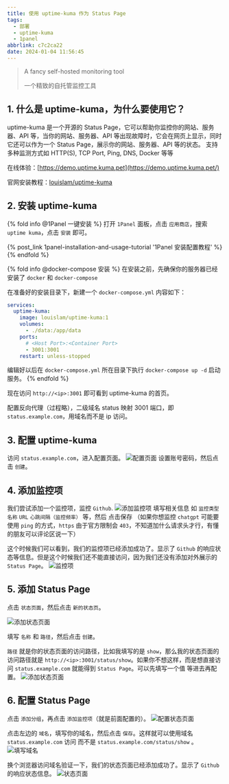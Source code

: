 ```yaml
---
title: 使用 uptime-kuma 作为 Status Page
tags:
  - 部署
  - uptime-kuma
  - 1panel
abbrlink: c7c2ca22
date: 2024-01-04 11:56:45
---
```

> A fancy self-hosted monitoring tool
>
> 一个精致的自托管监控工具
## 1. 什么是 uptime-kuma，为什么要使用它？
uptime-kuma 是一个开源的 Status Page，它可以帮助你监控你的网站、服务器、API 等，当你的网站、服务器、API 等出现故障时，它会在网页上显示，同时它还可以作为一个 Status Page，展示你的网站、服务器、API 等的状态。
支持多种监测方式如 HTTP(S), TCP Port, Ping, DNS, Docker 等等

在线体验：[https://demo.uptime.kuma.pet](https://demo.uptime.kuma.pet/)

官网安装教程：[louislam/uptime-kuma](https://github.com/louislam/uptime-kuma/wiki/%F0%9F%94%A7-How-to-Install)

## 2. 安装 uptime-kuma

{% fold info @1Panel 一键安装 %}
打开 `1Panel` 面板，点击 `应用商店`，搜索 `uptime kuma`，点击 `安装` 即可。

{% post_link 1panel-installation-and-usage-tutorial '1Panel 安装配置教程' %}
{% endfold %}

{% fold info @docker-compose 安装 %}
在安装之前，先确保你的服务器已经安装了 `docker` 和 `docker-compose`

在准备好的安装目录下，新建一个 `docker-compose.yml`
内容如下：
```yml
services:
  uptime-kuma:
    image: louislam/uptime-kuma:1
    volumes:
      - ./data:/app/data
    ports:
      # <Host Port>:<Container Port>
      - 3001:3001
    restart: unless-stopped
```
编辑好以后在 `docker-compose.yml` 所在目录下执行 `docker-compose up -d` 启动服务。
{% endfold %}

现在访问 `http://<ip>:3001` 即可看到 uptime-kuma 的首页。

配置反向代理（过程略），二级域名 status 映射 3001 端口，即 `status.example.com`，用域名而不是 ip 访问。


## 3. 配置 uptime-kuma
访问 `status.example.com`，进入配置页面。
![配置页面](configure.webp)
设置账号密码，然后点击 `创建`。

## 4. 添加监控项
我们尝试添加一个监控项，监控 `Github`.
![添加监控项](add-monitor.webp)
填写相关信息 如 `监控类型` `名称` `URL` `心跳间隔（监控频率）`  等，然后
点击保存
（如果你想监控 `chatgpt` 可能要使用 `ping` 的方式，`https` 由于官方限制会 `403`，不知道加什么请求头才行，有懂的朋友可以评论区说一下）

这个时候我们可以看到，我们的监控项已经添加成功了。显示了 `Github` 的响应状态等信息。但是这个时候我们还不能直接访问，因为我们还没有添加对外展示的 `Status Page`。
![监控项](monitor.webp)

## 5. 添加 Status Page
点击 `状态页面`，然后点击 `新的状态页`。

![添加状态页面](add-status-page.webp)

填写 `名称` 和 `路径`，然后点击 `创建`。

`路径` 就是你的状态页面的访问路径，比如我填写的是 `show`，那么我的状态页面的访问路径就是 `http://<ip>:3001/status/show`。如果你不想这样，而是想直接访问 `status.example.com` 就能得到 `Status Page`。可以先填写一个值 等进去再配置。
![添加状态页面](add-status-page2.webp)

## 6. 配置 Status Page
点击 `添加分组`，再点击 `添加监控项`（就是前面配置的）。
![配置状态页面](configure-status-page.webp)

点击左边的 `域名`，填写你的域名，然后点击 `保存`。这样就可以使用域名 `status.example.com` 访问 而不是 `status.example.com/status/show` 。
![填写域名](configure-status-page2.webp)

换个浏览器访问域名验证一下，我们的状态页面已经添加成功了。显示了 `Github` 的响应状态信息。
![状态页面](status-page.webp)

